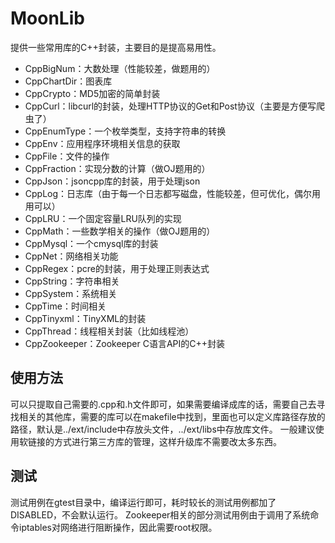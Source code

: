 # MoonLib

提供一些常用库的C++封装，主要目的是提高易用性。

* CppBigNum：大数处理（性能较差，做题用的）
* CppChartDir：图表库
* CppCrypto：MD5加密的简单封装
* CppCurl：libcurl的封装，处理HTTP协议的Get和Post协议（主要是方便写爬虫了）
* CppEnumType：一个枚举类型，支持字符串的转换
* CppEnv：应用程序环境相关信息的获取
* CppFile：文件的操作
* CppFraction：实现分数的计算（做OJ题用的）
* CppJson：jsoncpp库的封装，用于处理json
* CppLog：日志库（由于每一个日志都写磁盘，性能较差，但可优化，偶尔用用可以）
* CppLRU：一个固定容量LRU队列的实现
* CppMath：一些数学相关的操作（做OJ题用的）
* CppMysql：一个cmysql库的封装
* CppNet：网络相关功能
* CppRegex：pcre的封装，用于处理正则表达式
* CppString：字符串相关
* CppSystem：系统相关
* CppTime：时间相关
* CppTinyxml：TinyXML的封装
* CppThread：线程相关封装（比如线程池）
* CppZookeeper：Zookeeper C语言API的C++封装

## 使用方法
可以只提取自己需要的.cpp和.h文件即可，如果需要编译成库的话，需要自己去寻找相关的其他库，需要的库可以在makefile中找到，里面也可以定义库路径存放的路径，默认是../ext/include中存放头文件，../ext/libs中存放库文件。
一般建议使用软链接的方式进行第三方库的管理，这样升级库不需要改太多东西。

## 测试
测试用例在gtest目录中，编译运行即可，耗时较长的测试用例都加了DISABLED，不会默认运行。
Zookeeper相关的部分测试用例由于调用了系统命令iptables对网络进行阻断操作，因此需要root权限。
